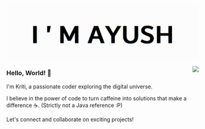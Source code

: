 <p align="center">
  <img alig src="https://github.com/ayush23719/ayush23719/blob/main/about.gif" />
</p>

<img align="right" src="https://github-readme-stats.vercel.app/api?username=beingkriti&show_icons=true&icon_color=CE1D2D&text_color=718096&bg_color=00000000&hide_title=true&hide_border=true" />

### Hello, World! 👋

I'm Kriti, a passionate coder exploring the digital universe.

I believe in the power of code to turn caffeine into solutions that make a difference ☕. 
(Strictly not a Java reference :P)

Let's connect and collaborate on exciting projects!


<!---
beingkriti/beingkriti is a ✨ special ✨ repository because its `README.md` (this file) appears on your GitHub profile.
You can click the Preview link to take a look at your changes.
--->
